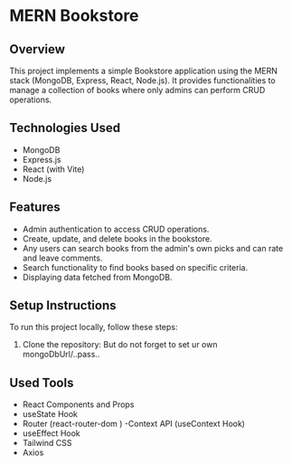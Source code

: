 # MERN Bookstore

## Overview

This project implements a simple Bookstore application using the MERN stack (MongoDB, Express, React, Node.js). It provides functionalities to manage a collection of books where only admins can perform CRUD operations.

## Technologies Used

- MongoDB
- Express.js
- React (with Vite)
- Node.js

## Features

- Admin authentication to access CRUD operations.
- Create, update, and delete books in the bookstore.
- Any users can search books from the admin's own picks and can rate and leave comments.
- Search functionality to find books based on specific criteria.
- Displaying data fetched from MongoDB.

## Setup Instructions

To run this project locally, follow these steps:

1. Clone the repository: But do not forget to set ur own mongoDbUrl/..pass..


## Used Tools
- React Components and Props
- useState Hook
- Router (react-router-dom )
-Context API (useContext Hook)
- useEffect Hook
- Tailwind CSS
- Axios

